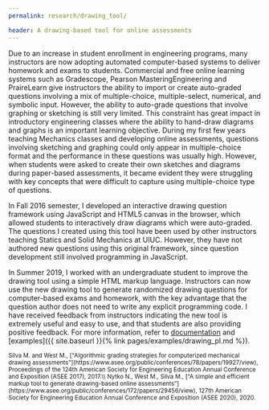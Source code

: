 ```yaml
---
permalink: research/drawing_tool/

header: A drawing-based tool for online assessments
---
```


Due to an increase in student enrollment in engineering programs, many instructors are now adopting automated computer-based systems to deliver homework and exams to students. Commercial and free online learning systems such as Gradescope, Pearson MasteringEngineering and PraireLearn give instructors the ability to import or create auto-graded questions involving a mix of multiple-choice, multiple-select, numerical, and symbolic input. However, the ability to auto-grade questions that involve graphing or sketching is still very limited. This constraint has great impact in introductory engineering classes where the ability to hand-draw diagrams and graphs is an important learning objective. During my first few years teaching Mechanics classes and developing online assessments, questions involving sketching and graphing could only appear in multiple-choice format and the performance in these questions was usually high. However, when students were asked to create their own sketches and diagrams during paper-based assessments, it became evident they were struggling with key concepts that were difficult to capture using multiple-choice type of questions.


In Fall 2016 semester, I developed an interactive drawing question framework using JavaScript and HTML5 canvas in the browser, which allowed students to interactively draw diagrams which were auto-graded. The questions I created using this tool have been used by other instructors teaching Statics and Solid Mechanics at UIUC. However, they have not authored new questions using this original framework, since question development still involved programming in JavaScript.

 In Summer 2019, I worked with an undergraduate student to improve the drawing tool using a simple HTML markup language. Instructors can now use the new drawing tool to generate randomized drawing questions for computer-based exams and homework, with the key advantage that the question author does not need to write any explicit programming code. I have received feedback from instructors indicating the new tool is extremely useful and easy to use, and that students are also providing positive feedback. For more information, refer to [documentation](https://prairielearn.readthedocs.io/en/latest/pl-drawing/) and [examples]({{ site.baseurl }}{% link pages/examples/drawing_pl.md %}).


<small>
Silva M. and West M., ["Algorithmic grading strategies for computerized mechanical drawing assessments"](https://www.asee.org/public/conferences/78/papers/19927/view), Proceedings of the 124th American Society for Engineering Education Annual Conference and Exposition (ASEE 2017), 2017.\\
Nytko N., West M., Silva M., [“A simple and efficient markup tool to generate drawing-based online assessments”](https://www.asee.org/public/conferences/172/papers/29456/view), 127th American Society for Engineering Education Annual Conference and Exposition (ASEE 2020), 2020.
</small>
